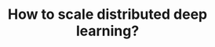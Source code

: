 ---
arxiv: 1611.04581
authors:
- firstname: Peter H.
  institute: UC Berkeley
  lastname: Jin
- firstname: Qiaochu
  institute: UC Berkeley
  lastname: Yuan
- firstname: Forrest
  institute: UC Berkeley
  lastname: Iandola
- firstname: Kurt
  institute: UC Berkeley
  lastname: Keutzer
categories:
- jin16a
key: jin16a
layout: refuses
section: pre
title: How to scale distributed deep learning?
---